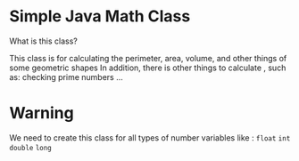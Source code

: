 # Simple Java Math Class
What is this class?

This class is for calculating the perimeter, area, volume, and other things of some geometric shapes
In addition, there is other things to calculate , such as: checking prime numbers ...

# Warning

We need to create this class for all types of number variables like : `float` `int`  `double` `long`
